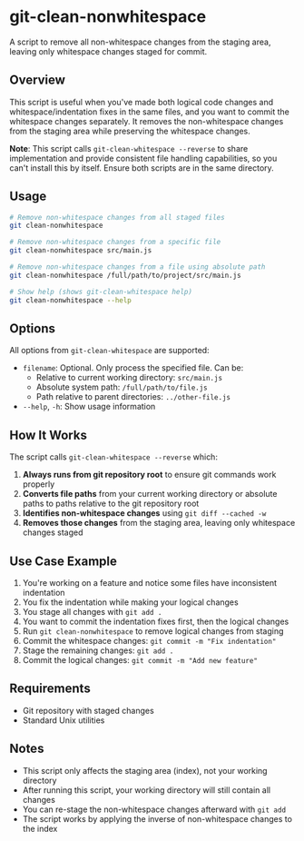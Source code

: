 # git-clean-nonwhitespace

A script to remove all non-whitespace changes from the staging area, leaving only whitespace changes
staged for commit.

## Overview

This script is useful when you've made both logical code changes and whitespace/indentation fixes in
the same files, and you want to commit the whitespace changes separately. It removes the
non-whitespace changes from the staging area while preserving the whitespace changes.

**Note**: This script calls `git-clean-whitespace --reverse` to share implementation and provide
consistent file handling capabilities, so you can't install this by itself. Ensure both scripts are
in the same directory.

## Usage

```bash
# Remove non-whitespace changes from all staged files
git clean-nonwhitespace

# Remove non-whitespace changes from a specific file
git clean-nonwhitespace src/main.js

# Remove non-whitespace changes from a file using absolute path
git clean-nonwhitespace /full/path/to/project/src/main.js

# Show help (shows git-clean-whitespace help)
git clean-nonwhitespace --help
```

## Options

All options from `git-clean-whitespace` are supported:

- `filename`: Optional. Only process the specified file. Can be:
  - Relative to current working directory: `src/main.js`
  - Absolute system path: `/full/path/to/file.js`
  - Path relative to parent directories: `../other-file.js`
- `--help`, `-h`: Show usage information

## How It Works

The script calls `git-clean-whitespace --reverse` which:

1. **Always runs from git repository root** to ensure git commands work properly
2. **Converts file paths** from your current working directory or absolute paths to paths relative to the git repository root
3. **Identifies non-whitespace changes** using `git diff --cached -w`
4. **Removes those changes** from the staging area, leaving only whitespace changes staged

## Use Case Example

1. You're working on a feature and notice some files have inconsistent indentation
2. You fix the indentation while making your logical changes
3. You stage all changes with `git add .`
4. You want to commit the indentation fixes first, then the logical changes
5. Run `git clean-nonwhitespace` to remove logical changes from staging
6. Commit the whitespace changes: `git commit -m "Fix indentation"`
7. Stage the remaining changes: `git add .`
8. Commit the logical changes: `git commit -m "Add new feature"`

## Requirements

- Git repository with staged changes
- Standard Unix utilities

## Notes

- This script only affects the staging area (index), not your working directory
- After running this script, your working directory will still contain all changes
- You can re-stage the non-whitespace changes afterward with `git add`
- The script works by applying the inverse of non-whitespace changes to the index

